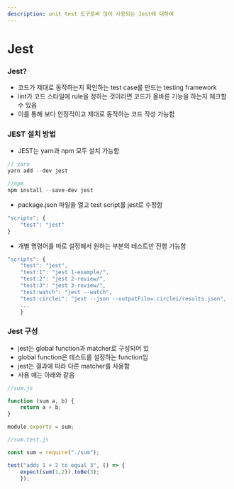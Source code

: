 ```yaml
---
description: unit test 도구로써 많이 사용되는 Jest에 대하여
---
```


# Jest

### Jest?

* 코드가 제대로 동작하는지 확인하는 test case를 만드는 testing framework
* lint가 코드 스타일에 rule을 정하는 것이라면 코드가 올바른 기능을 하는지 체크할 수 있음
* 이를 통해 보다 안정적이고 제대로 동작하는 코드 작성 가능함

### JEST 설치 방법

* JEST는 yarn과 npm 모두 설치 가능함

```javascript
// yarn
yarn add --dev jest

//npm
npm install --save-dev jest
```

* package.json 파일을 열고 test script를 jest로 수정함

```javascript
"scripts": {
    "test": "jest"
}
```

* 개별 명령어를 따로 설정해서 원하는 부분의 테스트만 진행 가능함

```javascript
"scripts": {
    "test": "jest",
    "test:1": "jest 1-example/",
    "test:2": "jest 2-review/",
    "test:3": "jest 3-review/",
    "test:watch": "jest --watch",
    "test:circlei": "jest --json --outputFile=.circlei/results.json",
    ...
    }
```

### Jest 구성

* jest는 global function과 matcher로 구성되어 있
* global function은 테스트를 설정하는 function임
* jest는 결과에 따라 다른 matcher를 사용함
* 사용 예는 아래와 같음

```javascript
//sum.js

function (sum a, b) {
    return a + b;
}

module.exports = sum;
```

```javascript
//sum.test.js

const sum = require("./sum");

test("adds 1 + 2 to equal 3", () => {
    expect(sum(1,2)).toBe(3);
    });
```
